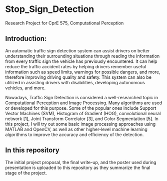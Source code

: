 # Stop_Sign_Detection
Research Project for CprE 575, Computational Perception

## Introduction:

An automatic traffic sign detection system can assist drivers on better understanding their surrounding situations through reading the information from every traffic sign the vehicle has previously encountered. It can help reduce the traffic accident rates by helping drivers remember useful information such as speed limits, warnings for possible dangers, and more, therefore improving driving quality and safety. This system can also be utilized in assisting drivers with disabilities, developing autonomous vehicles, and more.

Nowadays, Traffic Sign Detection is considered a well-researched topic in Computational Perception and Image Processing. Many algorithms are used or developed for this purpose. Some of the popular ones include Support Vector Machines (SVM), Histogram of Gradient (HOG), convolutional neural network [1], Joint Transform Correlator [3], and Color Segmentation [5]. In this project, I will try out some basic image processing approaches using MATLAB and OpenCV, as well as other higher-level machine learning algorithms to improve the accuracy and efficiency of the detection.

## In this repository

The initial project proposal, the final write-up, and the poster used during presentation is uploaded to this repository as they summarize the final stage of the project.
